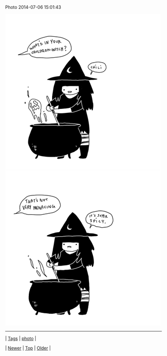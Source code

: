 <!--
title: Photo 2014-07-06 15
date: 2020-06-28T15:27:00.343Z
tags: photo
-->


Photo 2014-07-06 15:01:43

![](90947724512-0.png)
![](90947724512-1.png)

<!--BOTTOM-POST-NAVIGATION-->
---

| [Tags](tags.md) | [photo](tag-photo.md) |

| [Newer](90935303782.md) | [Top](index.md) | [Older](90966558168.md) |